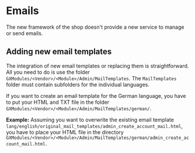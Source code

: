 # Emails

The new framework of the shop doesn't provide a new service to manage or send emails.


## Adding new email templates

The integration of new email templates or replacing them is straightforward. All you need to do is use the folder
`GXModules/<Vendor>/<Module>/Admin/MailTemplates`. The `MailTemplates` folder must contain subfolders for the
individual languages.

If you want to create an email template for the German language, you have to put your HTML and TXT file in the
folder `GXModules/<Vendor>/<Module>/Admin/MailTemplates/german/`.

__Example:__ Assuming you want to overwrite the existing email template
`lang/english/original_mail_templates/admin_create_account_mail.html`, you have to place your HTML file in the
directory `GXModules/<Vendor>/<Module>/Admin/MailTemplates/german/admin_create_account_mail.html`.
